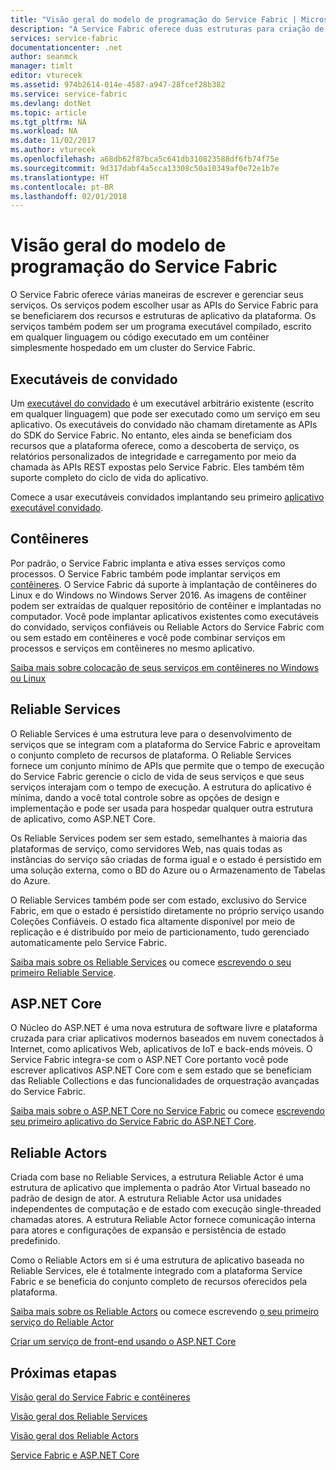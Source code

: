 ```yaml
---
title: "Visão geral do modelo de programação do Service Fabric | Microsoft Docs"
description: "A Service Fabric oferece duas estruturas para criação de serviços: a estrutura de atores e a estrutura de serviços. Elas oferecem vantagens e desvantagens distintas com relação à simplicidade e ao controle."
services: service-fabric
documentationcenter: .net
author: seanmck
manager: timlt
editor: vturecek
ms.assetid: 974b2614-014e-4587-a947-28fcef28b382
ms.service: service-fabric
ms.devlang: dotNet
ms.topic: article
ms.tgt_pltfrm: NA
ms.workload: NA
ms.date: 11/02/2017
ms.author: vturecek
ms.openlocfilehash: a68db62f87bca5c641db310823588df6fb74f75e
ms.sourcegitcommit: 9d317dabf4a5cca13308c50a10349af0e72e1b7e
ms.translationtype: HT
ms.contentlocale: pt-BR
ms.lasthandoff: 02/01/2018
---
```

# <a name="service-fabric-programming-model-overview"></a>Visão geral do modelo de programação do Service Fabric
O Service Fabric oferece várias maneiras de escrever e gerenciar seus serviços. Os serviços podem escolher usar as APIs do Service Fabric para se beneficiarem dos recursos e estruturas de aplicativo da plataforma. Os serviços também podem ser um programa executável compilado, escrito em qualquer linguagem ou código executado em um contêiner simplesmente hospedado em um cluster do Service Fabric.

## <a name="guest-executables"></a>Executáveis de convidado
Um [executável do convidado](service-fabric-deploy-existing-app.md) é um executável arbitrário existente (escrito em qualquer linguagem) que pode ser executado como um serviço em seu aplicativo. Os executáveis do convidado não chamam diretamente as APIs do SDK do Service Fabric. No entanto, eles ainda se beneficiam dos recursos que a plataforma oferece, como a descoberta de serviço, os relatórios personalizados de integridade e carregamento por meio da chamada às APIs REST expostas pelo Service Fabric. Eles também têm suporte completo do ciclo de vida do aplicativo.

Comece a usar executáveis convidados implantando seu primeiro [aplicativo executável convidado](service-fabric-deploy-existing-app.md).

## <a name="containers"></a>Contêineres
Por padrão, o Service Fabric implanta e ativa esses serviços como processos. O Service Fabric também pode implantar serviços em [contêineres](service-fabric-containers-overview.md). O Service Fabric dá suporte à implantação de contêineres do Linux e do Windows no Windows Server 2016. As imagens de contêiner podem ser extraídas de qualquer repositório de contêiner e implantadas no computador. Você pode implantar aplicativos existentes como executáveis do convidado, serviços confiáveis ou Reliable Actors do Service Fabric com ou sem estado em contêineres e você pode combinar serviços em processos e serviços em contêineres no mesmo aplicativo.

[Saiba mais sobre colocação de seus serviços em contêineres no Windows ou Linux](service-fabric-deploy-container.md)

## <a name="reliable-services"></a>Reliable Services
O Reliable Services é uma estrutura leve para o desenvolvimento de serviços que se integram com a plataforma do Service Fabric e aproveitam o conjunto completo de recursos de plataforma. O Reliable Services fornece um conjunto mínimo de APIs que permite que o tempo de execução do Service Fabric gerencie o ciclo de vida de seus serviços e que seus serviços interajam com o tempo de execução. A estrutura do aplicativo é mínima, dando a você total controle sobre as opções de design e implementação e pode ser usada para hospedar qualquer outra estrutura de aplicativo, como ASP.NET Core.

Os Reliable Services podem ser sem estado, semelhantes à maioria das plataformas de serviço, como servidores Web, nas quais todas as instâncias do serviço são criadas de forma igual e o estado é persistido em uma solução externa, como o BD do Azure ou o Armazenamento de Tabelas do Azure.

O Reliable Services também pode ser com estado, exclusivo do Service Fabric, em que o estado é persistido diretamente no próprio serviço usando Coleções Confiáveis. O estado fica altamente disponível por meio de replicação e é distribuído por meio de particionamento, tudo gerenciado automaticamente pelo Service Fabric.

[Saiba mais sobre os Reliable Services](service-fabric-reliable-services-introduction.md) ou comece [escrevendo o seu primeiro Reliable Service](service-fabric-reliable-services-quick-start.md).

## <a name="aspnet-core"></a>ASP.NET Core
O Núcleo do ASP.NET é uma nova estrutura de software livre e plataforma cruzada para criar aplicativos modernos baseados em nuvem conectados à Internet, como aplicativos Web, aplicativos de IoT e back-ends móveis. O Service Fabric integra-se com o ASP.NET Core portanto você pode escrever aplicativos ASP.NET Core com e sem estado que se beneficiam das Reliable Collections e das funcionalidades de orquestração avançadas do Service Fabric.

[Saiba mais sobre o ASP.NET Core no Service Fabric](service-fabric-reliable-services-communication-aspnetcore.md) ou comece [escrevendo seu primeiro aplicativo do Service Fabric do ASP.NET Core](service-fabric-reliable-services-communication-aspnetcore.md).

## <a name="reliable-actors"></a>Reliable Actors
Criada com base no Reliable Services, a estrutura Reliable Actor é uma estrutura de aplicativo que implementa o padrão Ator Virtual baseado no padrão de design de ator. A estrutura Reliable Actor usa unidades independentes de computação e de estado com execução single-threaded chamadas atores. A estrutura Reliable Actor fornece comunicação interna para atores e configurações de expansão e persistência de estado predefinido.

Como o Reliable Actors em si é uma estrutura de aplicativo baseada no Reliable Services, ele é totalmente integrado com a plataforma Service Fabric e se beneficia do conjunto completo de recursos oferecidos pela plataforma.

[Saiba mais sobre os Reliable Actors](service-fabric-reliable-actors-introduction.md) ou comece escrevendo [o seu primeiro serviço do Reliable Actor](service-fabric-reliable-actors-get-started.md)


[Criar um serviço de front-end usando o ASP.NET Core](service-fabric-reliable-services-communication-aspnetcore.md)

## <a name="next-steps"></a>Próximas etapas
[Visão geral do Service Fabric e contêineres](service-fabric-containers-overview.md)

[Visão geral dos Reliable Services](service-fabric-reliable-services-introduction.md)

[Visão geral dos Reliable Actors](service-fabric-reliable-actors-introduction.md)

[Service Fabric e ASP.NET Core ](service-fabric-reliable-services-communication-aspnetcore.md)




